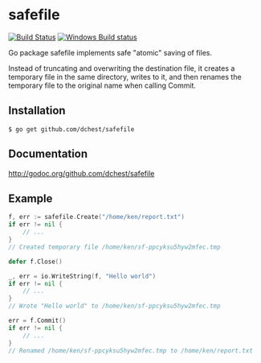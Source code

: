 # safefile

[![Build Status](https://travis-ci.org/dchest/safefile.svg)](https://travis-ci.org/dchest/safefile) [![Windows Build status](https://ci.appveyor.com/api/projects/status/owlifxeekg75t2ho?svg=true)](https://ci.appveyor.com/project/dchest/safefile)

Go package safefile implements safe "atomic" saving of files.

Instead of truncating and overwriting the destination file, it creates a
temporary file in the same directory, writes to it, and then renames the
temporary file to the original name when calling Commit.

## Installation

```
$ go get github.com/dchest/safefile
```

## Documentation
	
 <http://godoc.org/github.com/dchest/safefile>

## Example

```go
f, err := safefile.Create("/home/ken/report.txt")
if err != nil {
	// ...
}
// Created temporary file /home/ken/sf-ppcyksu5hyw2mfec.tmp

defer f.Close()

_, err = io.WriteString(f, "Hello world")
if err != nil {
	// ...
}
// Wrote "Hello world" to /home/ken/sf-ppcyksu5hyw2mfec.tmp

err = f.Commit()
if err != nil {
    // ...
}
// Renamed /home/ken/sf-ppcyksu5hyw2mfec.tmp to /home/ken/report.txt
```
